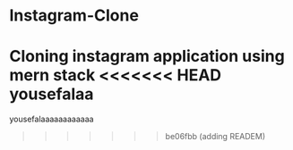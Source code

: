 # Instagram-Clone

Cloning instagram application using mern stack
<<<<<<< HEAD
yousefalaa
=======
yousefalaaaaaaaaaaaa
>>>>>>> be06fbb (adding READEM)
